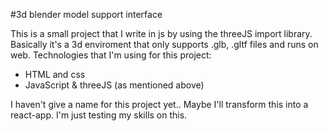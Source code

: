 
#3d blender model support interface 

This is a small project that I write in js by using the threeJS import library.
Basically it's a 3d enviroment that only supports .glb, .gltf files and runs on web.
Technologies that I'm using for this project:
   * HTML and css
   * JavaScript & threeJS (as mentioned above)


I haven't give a name for this project yet..
Maybe I'll transform this into a react-app. 
I'm just testing my skills on this.
